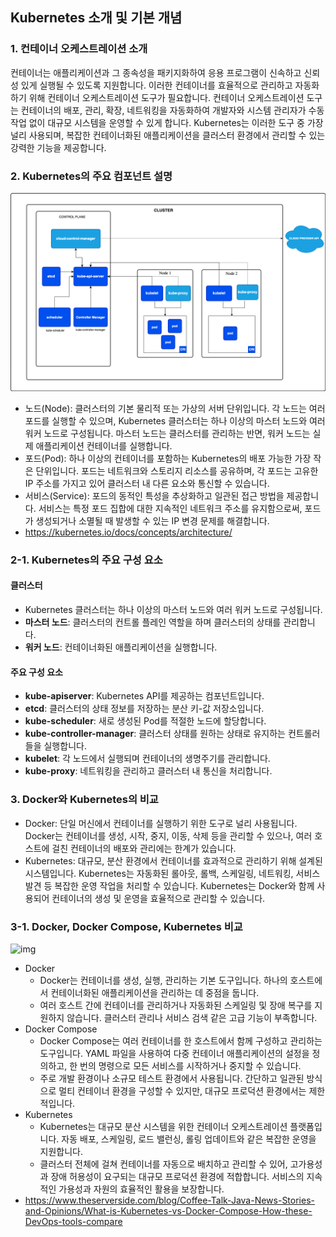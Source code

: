 ## Kubernetes 소개 및 기본 개념
### 1. 컨테이너 오케스트레이션 소개
컨테이너는 애플리케이션과 그 종속성을 패키지화하여 응용 프로그램이 신속하고 신뢰성 있게 실행될 수 있도록 지원합니다. 이러한 컨테이너를 효율적으로 관리하고 자동화하기 위해 컨테이너 오케스트레이션 도구가 필요합니다. 컨테이너 오케스트레이션 도구는 컨테이너의 배포, 관리, 확장, 네트워킹을 자동화하여 개발자와 시스템 관리자가 수동 작업 없이 대규모 시스템을 운영할 수 있게 합니다. Kubernetes는 이러한 도구 중 가장 널리 사용되며, 복잡한 컨테이너화된 애플리케이션을 클러스터 환경에서 관리할 수 있는 강력한 기능을 제공합니다.

### 2. Kubernetes의 주요 컴포넌트 설명
![CH10_01. Kubernetes 소개 및 기본 개념.png](CH10_01.%20Kubernetes%20%EC%86%8C%EA%B0%9C%20%EB%B0%8F%20%EA%B8%B0%EB%B3%B8%20%EA%B0%9C%EB%85%90.png)
- 노드(Node): 클러스터의 기본 물리적 또는 가상의 서버 단위입니다. 각 노드는 여러 포드를 실행할 수 있으며, Kubernetes 클러스터는 하나 이상의 마스터 노드와 여러 워커 노드로 구성됩니다. 마스터 노드는 클러스터를 관리하는 반면, 워커 노드는 실제 애플리케이션 컨테이너를 실행합니다.
- 포드(Pod): 하나 이상의 컨테이너를 포함하는 Kubernetes의 배포 가능한 가장 작은 단위입니다. 포드는 네트워크와 스토리지 리소스를 공유하며, 각 포드는 고유한 IP 주소를 가지고 있어 클러스터 내 다른 요소와 통신할 수 있습니다.
- 서비스(Service): 포드의 동적인 특성을 추상화하고 일관된 접근 방법을 제공합니다. 서비스는 특정 포드 집합에 대한 지속적인 네트워크 주소를 유지함으로써, 포드가 생성되거나 소멸될 때 발생할 수 있는 IP 변경 문제를 해결합니다.
- https://kubernetes.io/docs/concepts/architecture/

### 2-1. Kubernetes의 주요 구성 요소
#### 클러스터
- Kubernetes 클러스터는 하나 이상의 마스터 노드와 여러 워커 노드로 구성됩니다.
- **마스터 노드**: 클러스터의 컨트롤 플레인 역할을 하며 클러스터의 상태를 관리합니다.
- **워커 노드**: 컨테이너화된 애플리케이션을 실행합니다.

#### 주요 구성 요소
- **kube-apiserver**: Kubernetes API를 제공하는 컴포넌트입니다.
- **etcd**: 클러스터의 상태 정보를 저장하는 분산 키-값 저장소입니다.
- **kube-scheduler**: 새로 생성된 Pod를 적절한 노드에 할당합니다.
- **kube-controller-manager**: 클러스터 상태를 원하는 상태로 유지하는 컨트롤러들을 실행합니다.
- **kubelet**: 각 노드에서 실행되며 컨테이너의 생명주기를 관리합니다.
- **kube-proxy**: 네트워킹을 관리하고 클러스터 내 통신을 처리합니다.
  
### 3. Docker와 Kubernetes의 비교
- Docker: 단일 머신에서 컨테이너를 실행하기 위한 도구로 널리 사용됩니다. Docker는 컨테이너를 생성, 시작, 중지, 이동, 삭제 등을 관리할 수 있으나, 여러 호스트에 걸친 컨테이너의 배포와 관리에는 한계가 있습니다.
- Kubernetes: 대규모, 분산 환경에서 컨테이너를 효과적으로 관리하기 위해 설계된 시스템입니다. Kubernetes는 자동화된 롤아웃, 롤백, 스케일링, 네트워킹, 서비스 발견 등 복잡한 운영 작업을 처리할 수 있습니다. Kubernetes는 Docker와 함께 사용되어 컨테이너의 생성 및 운영을 효율적으로 관리할 수 있습니다.

### 3-1. Docker, Docker Compose, Kubernetes 비교
![img](https://itknowledgeexchange.techtarget.com/coffee-talk/files/2021/02/k8s-vs-compose-fig-01.png)
- Docker
  - Docker는 컨테이너를 생성, 실행, 관리하는 기본 도구입니다. 하나의 호스트에서 컨테이너화된 애플리케이션을 관리하는 데 중점을 둡니다.
  - 여러 호스트 간에 컨테이너를 관리하거나 자동화된 스케일링 및 장애 복구를 지원하지 않습니다. 클러스터 관리나 서비스 검색 같은 고급 기능이 부족합니다.
- Docker Compose
  - Docker Compose는 여러 컨테이너를 한 호스트에서 함께 구성하고 관리하는 도구입니다. YAML 파일을 사용하여 다중 컨테이너 애플리케이션의 설정을 정의하고, 한 번의 명령으로 모든 서비스를 시작하거나 중지할 수 있습니다.
  - 주로 개발 환경이나 소규모 테스트 환경에서 사용됩니다. 간단하고 일관된 방식으로 멀티 컨테이너 환경을 구성할 수 있지만, 대규모 프로덕션 환경에서는 제한적입니다.
- Kubernetes
  - Kubernetes는 대규모 분산 시스템을 위한 컨테이너 오케스트레이션 플랫폼입니다. 자동 배포, 스케일링, 로드 밸런싱, 롤링 업데이트와 같은 복잡한 운영을 지원합니다.
  - 클러스터 전체에 걸쳐 컨테이너를 자동으로 배치하고 관리할 수 있어, 고가용성과 장애 허용성이 요구되는 대규모 프로덕션 환경에 적합합니다. 서비스의 지속적인 가용성과 자원의 효율적인 활용을 보장합니다.
- https://www.theserverside.com/blog/Coffee-Talk-Java-News-Stories-and-Opinions/What-is-Kubernetes-vs-Docker-Compose-How-these-DevOps-tools-compare